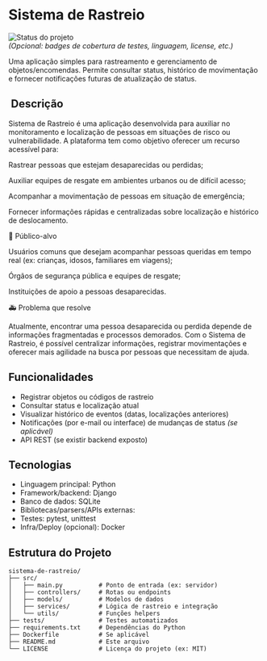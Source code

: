 # Sistema de Rastreio

![Status do projeto](https://img.shields.io/badge/status-em%20desenvolvimento-yellow)  
*(Opcional: badges de cobertura de testes, linguagem, license, etc.)*

Uma aplicação simples para rastreamento e gerenciamento de objetos/encomendas. Permite consultar status, histórico de movimentação e fornecer notificações futuras de atualização de status.

## ​ Descrição

Sistema de Rastreio é uma aplicação desenvolvida para auxiliar no monitoramento e localização de pessoas em situações de risco ou vulnerabilidade.
A plataforma tem como objetivo oferecer um recurso acessível para:

Rastrear pessoas que estejam desaparecidas ou perdidas;

Auxiliar equipes de resgate em ambientes urbanos ou de difícil acesso;

Acompanhar a movimentação de pessoas em situação de emergência;

Fornecer informações rápidas e centralizadas sobre localização e histórico de deslocamento.

🎯 Público-alvo

Usuários comuns que desejam acompanhar pessoas queridas em tempo real (ex: crianças, idosos, familiares em viagens);

Órgãos de segurança pública e equipes de resgate;

Instituições de apoio a pessoas desaparecidas.

🚑 Problema que resolve

Atualmente, encontrar uma pessoa desaparecida ou perdida depende de informações fragmentadas e processos demorados.
Com o Sistema de Rastreio, é possível centralizar informações, registrar movimentações e oferecer mais agilidade na busca por pessoas que necessitam de ajuda.

##  Funcionalidades

- Registrar objetos ou códigos de rastreio
- Consultar status e localização atual
- Visualizar histórico de eventos (datas, localizações anteriores)
- Notificações (por e-mail ou interface) de mudanças de status *(se aplicável)*
- API REST (se existir backend exposto)

##  Tecnologias

- Linguagem principal: Python
- Framework/backend: Django
- Banco de dados: SQLite
- Bibliotecas/parsers/APIs externas:
- Testes: pytest, unittest
- Infra/Deploy (opcional): Docker

##  Estrutura do Projeto

```text
sistema-de-rastreio/
├── src/
│   ├── main.py          # Ponto de entrada (ex: servidor)
│   ├── controllers/     # Rotas ou endpoints
│   ├── models/          # Modelos de dados
│   ├── services/        # Lógica de rastreio e integração
│   └── utils/           # Funções helpers
├── tests/               # Testes automatizados
├── requirements.txt     # Dependências do Python
├── Dockerfile           # Se aplicável
├── README.md            # Este arquivo
└── LICENSE              # Licença do projeto (ex: MIT)
